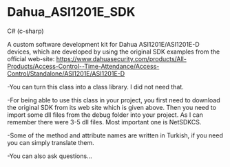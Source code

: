 # Dahua_ASI1201E_SDK

C# (c-sharp)

A custom software development kit for Dahua ASI1201E/ASI1201E-D devices, which are developed by using the original SDK examples from the official web-site: https://www.dahuasecurity.com/products/All-Products/Access-Control--Time-Attendance/Access-Control/Standalone/ASI1201E/ASI1201E-D

-You can turn this class into a class library. I did not need that.

-For being able to use this class in your project, you first need to download the original SDK from its web site which is given above. Then you need to import some dll files from the debug folder into your project. As I can remember there were 3-5 dll files. Most important one is NetSDKCS.

-Some of the method and attribute names are written in Turkish, if you need you can simply translate them.

-You can also ask questions...

